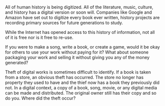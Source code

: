 













































All of human history is being digitized.  All of the literature, music, culture, and history has a digital version or soon will.  Companies like Google and Amazon have set out to digitize every book ever written, history projects are recording primary sources for future generations to study.

While the Internet has opened access to this history of information, not all of it is free nor is it free to re-use.

If you were to make a song, write a book, or create a game, would it be okay for others to use your work without paying for it?  What about someone packaging your work and selling it without giving you any of the money generated?

Theft of digital works is sometimes difficult to identify.  If a book is taken from a store, an obvious theft has occurred.  The store no longer has property they used to have and the thief now has a book they previously did not.  In a digital context, a copy of a book, song, movie, or any digital media can be made and distributed.  The original owner still has their copy and so do you.  Where did the theft occur?
